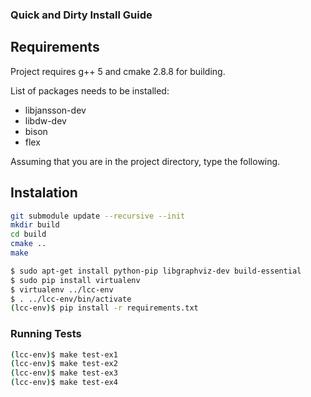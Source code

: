 ### Quick and Dirty Install Guide

## Requirements
Project requires g++ 5 and cmake 2.8.8 for building.

List of packages needs to be installed:
* libjansson-dev
* libdw-dev
* bison
* flex

Assuming that you are in the project directory, type the following.

## Instalation
```bash
git submodule update --recursive --init
mkdir build
cd build
cmake ..
make
```

```bash
$ sudo apt-get install python-pip libgraphviz-dev build-essential
$ sudo pip install virtualenv
$ virtualenv ../lcc-env
$ . ../lcc-env/bin/activate
(lcc-env)$ pip install -r requirements.txt
```

### Running Tests

```bash
(lcc-env)$ make test-ex1
(lcc-env)$ make test-ex2
(lcc-env)$ make test-ex3
(lcc-env)$ make test-ex4
```
